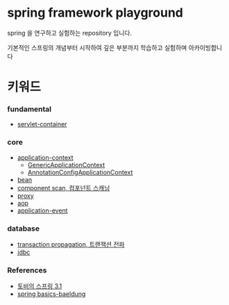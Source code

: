 # spring framework playground

spring 을 연구하고 실험하는 repository 입니다.

기본적인 스프링의 개념부터 시작하여 깊은 부분까지 학습하고 실험하며 아카이빙합니다


# 키워드

### fundamental

- [servlet-container](https://github.com/my-research/spring-framework/tree/master/servlet-container)

### core

- [application-context](#)
  - [GenericApplicationContext](#)
  - [AnnotationConfigApplicationContext](#)
- [bean](https://github.com/my-research/spring-framework/tree/master/bean)
- [component scan, 컴포넌트 스캐닝](https://github.com/my-research/spring-framework/tree/master/component-scan)
- [proxy](https://github.com/my-research/spring-framework/tree/master/proxy)
- [aop](https://github.com/my-research/spring-framework/tree/master/aop)
- [application-event](#)

### database

- [transaction propagation, 트랜잭션 전파](https://github.com/my-research/spring-framework/tree/master/transaction-propagation)
- [jdbc](#)

### References

- [토비의 스프링 3.1](http://www.yes24.com/Product/Goods/7516911)
- [spring basics-baeldung](https://www.baeldung.com/category/spring-boot/tag/boot-basics)
